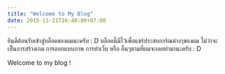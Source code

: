 ```yaml
---
title: "Welcome to My Blog"
date: 2015-11-21T16:48:00+07:00
---
```


ยินดีต้อนรับเข้าสู่บล็อคของผมนะครับ : D บล็อคนี้มีไว้เพื่อแชร์ประสบการ์ณต่างๆของผม ไม่ว่าจะเป็นการสร้างเกม การออกแบบภาพ การทำเว็บ หรือ อื่นๆตามที่ผมจะเคยทำมานะครับ : D

Welcome to my blog !
